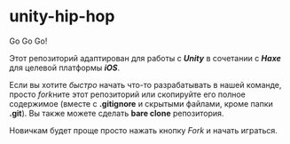 unity-hip-hop
=============

Go Go Go!

Этот репозиторий адаптирован для работы с ___Unity___ в сочетании с ___Haxe___ для целевой платформы ___iOS___.

Если вы хотите *быстро* начать что-то разрабатывать в нашей команде, просто *fork*ните этот репозиторий или скопируйте его полное содержимое (вместе с **.gitignore** и скрытыми файлами, кроме папки **.git**). Вы также можете сделать **bare clone** репозитория.

Новичкам будет проще просто нажать кнопку *Fork* и начать играться.
